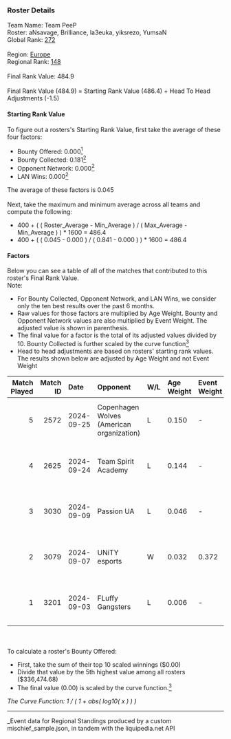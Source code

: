 ### Roster Details<br />
Team Name: Team PeeP<br />
Roster: aNsavage, Brilliance, la3euka, yiksrezo, YumsaN<br />
Global Rank: [272](../../standings_global_2025_03_01.md)<br />
<br />
Region: [Europe]( ../../standings_europe_2025_03_01.md)<br />
Regional Rank: [148]( ../../standings_europe_2025_03_01.md)<br />
<br />
Final Rank Value:  484.9<br />
<br />
Final Rank Value (484.9) = Starting Rank Value (486.4) + Head To Head Adjustments (-1.5)<br />

#### Starting Rank Value<br />
To figure out a rosters's Starting Rank Value, first take the average of these four factors:<br />
- Bounty Offered: 0.000[<sup>1</sup>](#table2)
- Bounty Collected: 0.181[<sup>2</sup>](#table1)
- Opponent Network: 0.000[<sup>2</sup>](#table1)
- LAN Wins: 0.000[<sup>2</sup>](#table1)

The average of these factors is 0.045<br />
<br />
Next, take the maximum and minimum average across all teams and compute the following:<br />
- 400 + ( ( Roster_Average - Min_Average ) / ( Max_Average - Min_Average ) ) * 1600 = 486.4
- 400 + ( ( 0.045 - 0.000 ) / ( 0.841 - 0.000 ) ) * 1600 = 486.4


#### Factors<br />
Below you can see a table of all of the matches that contributed to this roster's Final Rank Value.<br />
Note:<br />

- For Bounty Collected, Opponent Network, and LAN Wins, we consider only the ten best results over the past 6 months.
- Raw values for those factors are multiplied by Age Weight. Bounty and Opponent Network values are also multiplied by Event Weight. The adjusted value is shown in parenthesis.
- The final value for a factor is the total of its adjusted values divided by 10. Bounty Collected is further scaled by the curve function[<sup>3</sup>](#curveFunction)
- Head to head adjustments are based on rosters' starting rank values. The results shown below are adjusted by Age Weight and not Event Weight
<span id="table1"></span><br />


| Match Played | Match ID | Date       | Opponent                                  | W/L | Age Weight | Event Weight | Bounty Collected | Opponent Network | LAN Wins  | H2H Adj. | Roster                                            |
| -: | -: | :- | :- | :- | :- | :- | :- | :- | :- | -: | :- |
|            5 |     2572 | 2024-09-25 | Copenhagen Wolves (American organization) | L   | 0.150      | -            | -                | -                | -         |    -2.00 | aNsavage, Brilliance, la3euka, yiksrezo, YumsaN   |
|            4 |     2625 | 2024-09-24 | Team Spirit Academy                       | L   | 0.144      | -            | -                | -                | -         |    -0.26 | aNsavage, Brilliance, la3euka, yiksrezo, YumsaN   |
|            3 |     3030 | 2024-09-09 | Passion UA                                | L   | 0.046      | -            | -                | -                | -         |    -0.03 | bogemtdarf, Brilliance, GREATEST, la3euka, YumsaN |
|            2 |     3079 | 2024-09-07 | UNiTY esports                             | W   | 0.032      | 0.372        | 0.025 (0.000)    | 0.177 (0.002)    | 0 (0.000) |     0.87 | bogemtdarf, Brilliance, GREATEST, la3euka, YumsaN |
|            1 |     3201 | 2024-09-03 | FLuffy Gangsters                          | L   | 0.006      | -            | -                | -                | -         |    -0.04 | bogemtdarf, Brilliance, GREATEST, la3euka, YumsaN |

<br />
<span id="table2"></span><br />
To calculate a roster's Bounty Offered:<br />

- First, take the sum of their top 10 scaled winnings ($0.00)
- Divide that value by the 5th highest value among all rosters ($336,474.68)
- The final value (0.00) is scaled by the curve function.[<sup>3</sup>](#curveFunction)

<span id="curveFunction"></span>_The Curve Function: 1 / ( 1 + abs( log10( x ) ) )_<br />

---
_Event data for Regional Standings produced by a custom mischief_sample.json, in tandem with the liquipedia.net API<br />
